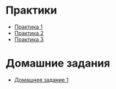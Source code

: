 # Практики
 - [Практика 1](./practice_1)
 - [Практика 2](./practice_2)
 - [Практика 3](./practice_3)

# Домашние задания
 - [Домашнее задание 1](https://github.com/Mitron57/ash)